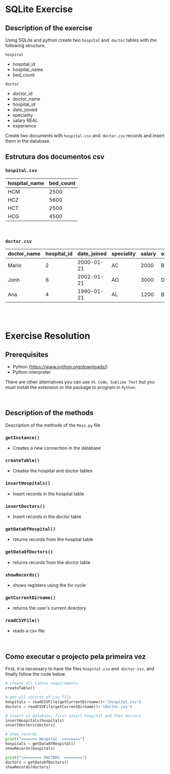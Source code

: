 # SQLite Exercise

## Description of the exercise

Using SQLite and python create two `hospital` and` doctor` tables with the following structure.

`hospital`                  
-   hospital_id             
-   hospital_name
-   bed_count 

`doctor` 
-   doctor_id
-   doctor_name
-   hospital_id
-   date_joined
-   speciality
-   salary REAL
-   experience

Create two documents with `hospital.csv` and` doctor.csv` records and insert them in the database.

## Estrutura dos documentos csv
### `hospital.csv`

|  hospital_name| bed_count |
| ------------- | ------------- |
| HCM | 2500 |
| HCZ | 5600  |
| HCT | 2500 |
| HCG | 4500  |

<br>

### `doctor.csv`

| doctor_name | hospital_id | date_joined | speciality | salary | experience |
| ----------- | ----------- | ----------- | ---------- | ------ | ---------- |
| Mario|2|2000-01-21|AC|2000|BBB|
| Jonh|6|2002-01-21|AO|3000|DDD |
| Ana|4|1990-01-21|AL|1200|BBB |

<br>
<br>

# Exercise Resolution

## Prerequisites
- Python (https://www.python.org/downloads/)
- Python interpreter

There are other alternatives you can use `VS Code`,` Sublime Text` but you must install the extension or the package to program in `Python`.

<br>

## Description of the methods
Description of the methods of the `Main.py` file

### `getInstance()` 
- Creates a new connection in the database
### `createTable()` 
- Creates the hospital and doctor tables
### `insertHospitals()` 
- Insert records in the hospital table
### `insertDoctors()` 
- Insert records in the doctor table
### `getDataOfHospital()` 
- returns records from the hospital table
### `getDataOfDoctors()` 
- returns records from the doctor table
### `showRecords()` 
- shows registers using the for cycle
### `getCurrentDirname()` 
- returns the user's current directory
### `readCSVFile()` 
- reads a csv file

<br>

## Como executar o projecto pela primeira vez
First, it is necessary to have the files `hospital.csv` and` doctor.csv`, and finally follow the code below.

```py
# create all tables requirements
createTable()

# get all records of csv file
hospitals = readCSVFile(getCurrentDirname()+'\hospital.csv')
doctors = readCSVFile(getCurrentDirname()+'\doctor.csv')

# insert in database, first insert hospital and then doctors
insertHospitals(hospitals)
insertDoctors(doctors)

# show records
print("======= Hospital  ========")
hospitals = getDataOfHospital()
showRecords(hospitals)

print("\n======= DOCTORS  ========")
doctors = getDataOfDoctors()
showRecords(doctors)
```

